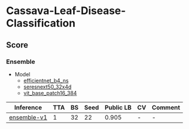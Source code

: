 # Cassava-Leaf-Disease-Classification

## Score

### Ensemble

- Model
    - [efficientnet_b4_ns]
    - [seresnext50_32x4d]
    - [vit_base_patch16_384]

| Inference     | TTA | BS  | Seed | Public LB | CV  | Comment |
| ---           | --- | --- | ---  | ---       | --- | ---     |
| [ensemble-v1] | 1   | 32  | 22   | 0.905     | -   | -       |

[ensemble-v1]: https://github.com/IMOKURI/Cassava-Leaf-Disease-Classification/commit/35741622e876fe21950b8bf19358082a9c11692b
[efficientnet_b4_ns]: https://github.com/imokuri/cassava-leaf-disease-classification/commit/f639150116370039666b7bab452abd85932f4d24
[seresnext50_32x4d]: https://github.com/IMOKURI/Cassava-Leaf-Disease-Classification/commit/fb7397ca97d624eb4db467c3d67a4c492313aaad
[vit_base_patch16_384]: https://github.com/IMOKURI/Cassava-Leaf-Disease-Classification/commit/9b7093ed7501254f7705edd31f96467f2be00d8b
